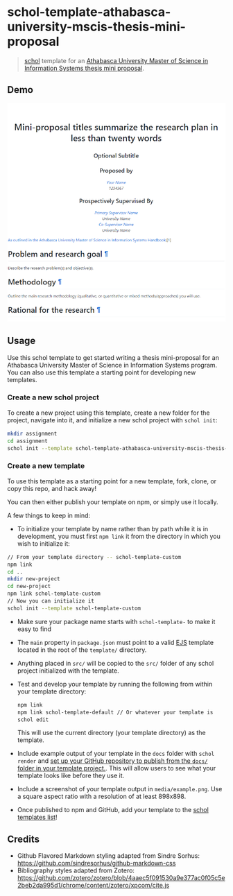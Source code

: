 # schol-template-athabasca-university-mscis-thesis-mini-proposal

> [schol](https://github.com/schol-js/schol) template for an [Athabasca University Master of Science in Information Systems thesis mini proposal](https://mscis.athabascau.ca/resources/thesis-handbook.php#appendix_a).

## Demo

[![thumbnail](media/example.png)](https://schol-js.github.io/schol-template-athabasca-university-mscis-thesis-mini-proposal)

## Usage

Use this schol template to get started writing a thesis mini-proposal for an Athabasca University Master of Science in Information Systems program. You can also use this template a starting point for developing new templates.

### Create a new schol project

To create a new project using this template, create a new folder for the project, navigate into it, and initialize a new schol project with `schol init`:

```sh
mkdir assignment
cd assignment
schol init --template schol-template-athabasca-university-mscis-thesis-mini-proposal
```

### Create a new template

To use this template as a starting point for a new template, fork, clone, or copy this repo, and hack away!

You can then either publish your template on npm, or simply use it locally.

A few things to keep in mind:

 - To initialize your template by name rather than by path while it is in development, you must first `npm link` it from the directory in which you wish to initialize it:

 ```sh
 // From your template directory -- schol-template-custom
 npm link
 cd ..
 mkdir new-project
 cd new-project
 npm link schol-template-custom
 // Now you can initialize it
 schol init --template schol-template-custom
 ```

 - Make sure your package name starts with `schol-template-` to make it easy to find

 - The `main` property in `package.json` must point to a valid [EJS](http://ejs.co/) template located in the root of the `template/` directory.

 - Anything placed in `src/` will be copied to the `src/` folder of any schol project initialized with the template.

 - Test and develop your template by running the following from within your template directory:

   ```sh
   npm link
   npm link schol-template-default // Or whatever your template is
   schol edit
   ```
  
   This will use the current directory (your template directory) as the template.

 - Include example output of your template in the `docs` folder with `schol render` and [set up your GitHub repository to publish from the `docs/` folder in your template project.](https://help.github.com/articles/configuring-a-publishing-source-for-github-pages/#publishing-your-github-pages-site-from-a-docs-folder-on-your-master-branch). This will allow users to see what your template looks like before they use it.

 - Include a screenshot of your template output in `media/example.png`. Use a square aspect ratio with a resolution of at least 898x898.

 - Once published to npm and GitHub, add your template to the [schol templates list](https://github.com/schol-js/schol/wiki/templates)!

## Credits

 - Github Flavored Markdown styling adapted from Sindre Sorhus: https://github.com/sindresorhus/github-markdown-css
 - Bibliography styles adapted from Zotero: https://github.com/zotero/zotero/blob/4aaec5f091530a9e377ac0f05c5e2beb2da995d1/chrome/content/zotero/xpcom/cite.js